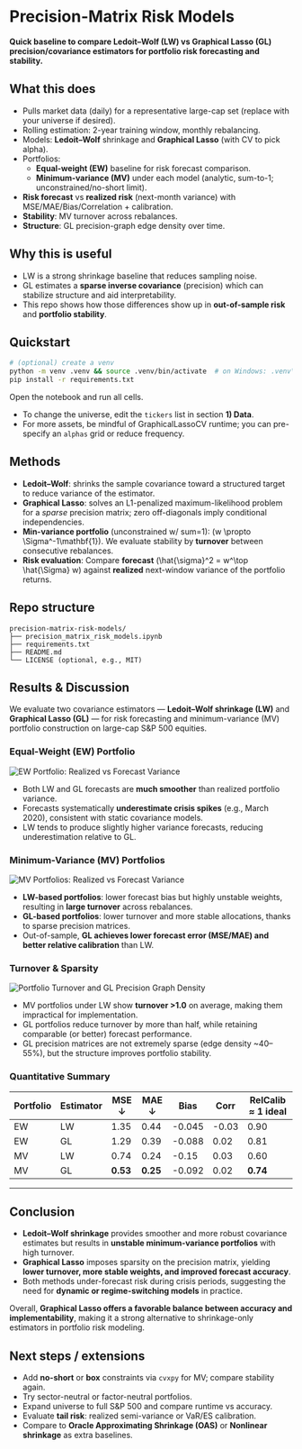 # Precision-Matrix Risk Models

**Quick baseline to compare Ledoit–Wolf (LW) vs Graphical Lasso (GL) precision/covariance estimators for portfolio risk forecasting and stability.**

## What this does
- Pulls market data (daily) for a representative large-cap set (replace with your universe if desired).
- Rolling estimation: 2-year training window, monthly rebalancing.
- Models: **Ledoit–Wolf** shrinkage and **Graphical Lasso** (with CV to pick alpha).
- Portfolios:
  - **Equal-weight (EW)** baseline for risk forecast comparison.
  - **Minimum-variance (MV)** under each model (analytic, sum-to-1; unconstrained/no-short limit).
- **Risk forecast** vs **realized risk** (next-month variance) with MSE/MAE/Bias/Correlation + calibration.
- **Stability**: MV turnover across rebalances.
- **Structure**: GL precision-graph edge density over time.

## Why this is useful 
- LW is a strong shrinkage baseline that reduces sampling noise.
- GL estimates a **sparse inverse covariance** (precision) which can stabilize structure and aid interpretability.
- This repo shows how those differences show up in **out-of-sample risk** and **portfolio stability**.

## Quickstart
```bash
# (optional) create a venv
python -m venv .venv && source .venv/bin/activate  # on Windows: .venv\Scripts\activate
pip install -r requirements.txt
```

Open the notebook and run all cells.
- To change the universe, edit the `tickers` list in section **1) Data**.
- For more assets, be mindful of GraphicalLassoCV runtime; you can pre-specify an `alphas` grid or reduce frequency.

## Methods 
- **Ledoit–Wolf**: shrinks the sample covariance toward a structured target to reduce variance of the estimator.
- **Graphical Lasso**: solves an L1-penalized maximum-likelihood problem for a *sparse* precision matrix; zero off-diagonals imply conditional independencies.
- **Min-variance portfolio** (unconstrained w/ sum=1): \(w \propto \Sigma^-1\mathbf{1}\). We evaluate stability by **turnover** between consecutive rebalances.
- **Risk evaluation**: Compare **forecast** \(\hat{\sigma}^2 = w^\top \hat{\Sigma} w\) against **realized** next-window variance of the portfolio returns.

## Repo structure
```
precision-matrix-risk-models/
├── precision_matrix_risk_models.ipynb
├── requirements.txt
├── README.md
└── LICENSE (optional, e.g., MIT)
```
## Results & Discussion

We evaluate two covariance estimators — **Ledoit–Wolf shrinkage (LW)** and **Graphical Lasso (GL)** — for risk forecasting and minimum-variance (MV) portfolio construction on large-cap S&P 500 equities.

### Equal-Weight (EW) Portfolio
![EW Portfolio: Realized vs Forecast Variance](figures/ew_forecast.png)

- Both LW and GL forecasts are **much smoother** than realized portfolio variance.  
- Forecasts systematically **underestimate crisis spikes** (e.g., March 2020), consistent with static covariance models.  
- LW tends to produce slightly higher variance forecasts, reducing underestimation relative to GL.  

### Minimum-Variance (MV) Portfolios
![MV Portfolios: Realized vs Forecast Variance](figures/mv_forecast.png)

- **LW-based portfolios**: lower forecast bias but highly unstable weights, resulting in **large turnover** across rebalances.  
- **GL-based portfolios**: lower turnover and more stable allocations, thanks to sparse precision matrices.  
- Out-of-sample, **GL achieves lower forecast error (MSE/MAE) and better relative calibration** than LW.  

### Turnover & Sparsity
![Portfolio Turnover and GL Precision Graph Density](figures/turnover_density.png)

- MV portfolios under LW show **turnover >1.0** on average, making them impractical for implementation.  
- GL portfolios reduce turnover by more than half, while retaining comparable (or better) forecast performance.  
- GL precision matrices are not extremely sparse (edge density ~40–55%), but the structure improves portfolio stability.  

### Quantitative Summary
| Portfolio | Estimator | MSE ↓ | MAE ↓ | Bias | Corr | RelCalib ≈ 1 ideal |
|-----------|-----------|-------|-------|------|------|-------------------|
| EW        | LW        | 1.35  | 0.44  | -0.045 | -0.03 | 0.90 |
| EW        | GL        | 1.29  | 0.39  | -0.088 | 0.02  | 0.81 |
| MV        | LW        | 0.74  | 0.24  | -0.15  | 0.03  | 0.60 |
| MV        | GL        | **0.53** | **0.25** | -0.092 | 0.02  | **0.74** |

---

## Conclusion

- **Ledoit–Wolf shrinkage** provides smoother and more robust covariance estimates but results in **unstable minimum-variance portfolios** with high turnover.  
- **Graphical Lasso** imposes sparsity on the precision matrix, yielding **lower turnover, more stable weights, and improved forecast accuracy**.  
- Both methods under-forecast risk during crisis periods, suggesting the need for **dynamic or regime-switching models** in practice.  

Overall, **Graphical Lasso offers a favorable balance between accuracy and implementability**, making it a strong alternative to shrinkage-only estimators in portfolio risk modeling.

## Next steps / extensions
- Add **no-short** or **box** constraints via `cvxpy` for MV; compare stability again.
- Try sector-neutral or factor-neutral portfolios.
- Expand universe to full S&P 500 and compare runtime vs accuracy.
- Evaluate **tail risk**: realized semi-variance or VaR/ES calibration.
- Compare to **Oracle Approximating Shrinkage (OAS)** or **Nonlinear shrinkage** as extra baselines.
